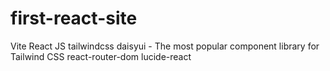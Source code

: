 # first-react-site

Vite
React
JS
tailwindcss
daisyui - The most popular component library for Tailwind CSS
react-router-dom
lucide-react